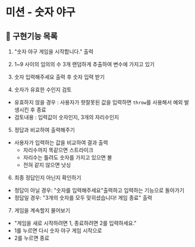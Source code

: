 # 미션 - 숫자 야구

## 📝 구현기능 목록

1. "숫자 야구 게임을 시작합니다." 출력

2. 1~9 사이의 임의의 수 3개 랜덤하게 추출하여 변수에 가지고 있기

3. 숫자 입력해주세요 출력 후 숫자 입력 받기

4. 숫자가 유효한 수인지 검토

- 유효하지 않을 경우 : 사용자가 햣잘못된 값을 입력하면 `throw`를 사용해서 예외 발생시킨 후 종료
- 검토내용 : 입력값이 숫자인지, 3개의 자리수인지

5. 정답과 비교하여 출력해주기

- 사용자가 입력하는 값을 비교하여 결과 출력
  - 자리수까지 똑같으면 스트라이크
  - 자리수는 틀려도 숫자를 가지고 있으면 볼
  - 전혀 같지 않으면 낫싱

6. 최종 정답인지 아닌지 확인하기

- 정답이 아닐 경우: "숫자를 입력해주세요"출력하고 입력하는 기능으로 돌아가기
- 정답일 경우: "3개의 숫자를 모두 맞히셨습니다! 게임 종료" 출력

7. 게임을 계속할지 물어보기

- "게임을 새로 시작하려면 1, 종료하려면 2를 입력하세요."
- 1를 누르면 다시 숫자 야구 게임 시작으로
- 2를 누르면 종료
